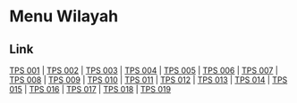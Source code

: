 # Menu Wilayah

## Link

[TPS 001](https://github.com/gigit-pemilu/pemilu-2024-36-banten/tree/main/pileg-dpr/hitung-suara/sub/36-banten/sub/03-tangerang/sub/14-kosambi/sub/1001-kosambi-barat/sub/001-tps)
 | 
[TPS 002](https://github.com/gigit-pemilu/pemilu-2024-36-banten/tree/main/pileg-dpr/hitung-suara/sub/36-banten/sub/03-tangerang/sub/14-kosambi/sub/1001-kosambi-barat/sub/002-tps)
 | 
[TPS 003](https://github.com/gigit-pemilu/pemilu-2024-36-banten/tree/main/pileg-dpr/hitung-suara/sub/36-banten/sub/03-tangerang/sub/14-kosambi/sub/1001-kosambi-barat/sub/003-tps)
 | 
[TPS 004](https://github.com/gigit-pemilu/pemilu-2024-36-banten/tree/main/pileg-dpr/hitung-suara/sub/36-banten/sub/03-tangerang/sub/14-kosambi/sub/1001-kosambi-barat/sub/004-tps)
 | 
[TPS 005](https://github.com/gigit-pemilu/pemilu-2024-36-banten/tree/main/pileg-dpr/hitung-suara/sub/36-banten/sub/03-tangerang/sub/14-kosambi/sub/1001-kosambi-barat/sub/005-tps)
 | 
[TPS 006](https://github.com/gigit-pemilu/pemilu-2024-36-banten/tree/main/pileg-dpr/hitung-suara/sub/36-banten/sub/03-tangerang/sub/14-kosambi/sub/1001-kosambi-barat/sub/006-tps)
 | 
[TPS 007](https://github.com/gigit-pemilu/pemilu-2024-36-banten/tree/main/pileg-dpr/hitung-suara/sub/36-banten/sub/03-tangerang/sub/14-kosambi/sub/1001-kosambi-barat/sub/007-tps)
 | 
[TPS 008](https://github.com/gigit-pemilu/pemilu-2024-36-banten/tree/main/pileg-dpr/hitung-suara/sub/36-banten/sub/03-tangerang/sub/14-kosambi/sub/1001-kosambi-barat/sub/008-tps)
 | 
[TPS 009](https://github.com/gigit-pemilu/pemilu-2024-36-banten/tree/main/pileg-dpr/hitung-suara/sub/36-banten/sub/03-tangerang/sub/14-kosambi/sub/1001-kosambi-barat/sub/009-tps)
 | 
[TPS 010](https://github.com/gigit-pemilu/pemilu-2024-36-banten/tree/main/pileg-dpr/hitung-suara/sub/36-banten/sub/03-tangerang/sub/14-kosambi/sub/1001-kosambi-barat/sub/010-tps)
 | 
[TPS 011](https://github.com/gigit-pemilu/pemilu-2024-36-banten/tree/main/pileg-dpr/hitung-suara/sub/36-banten/sub/03-tangerang/sub/14-kosambi/sub/1001-kosambi-barat/sub/011-tps)
 | 
[TPS 012](https://github.com/gigit-pemilu/pemilu-2024-36-banten/tree/main/pileg-dpr/hitung-suara/sub/36-banten/sub/03-tangerang/sub/14-kosambi/sub/1001-kosambi-barat/sub/012-tps)
 | 
[TPS 013](https://github.com/gigit-pemilu/pemilu-2024-36-banten/tree/main/pileg-dpr/hitung-suara/sub/36-banten/sub/03-tangerang/sub/14-kosambi/sub/1001-kosambi-barat/sub/013-tps)
 | 
[TPS 014](https://github.com/gigit-pemilu/pemilu-2024-36-banten/tree/main/pileg-dpr/hitung-suara/sub/36-banten/sub/03-tangerang/sub/14-kosambi/sub/1001-kosambi-barat/sub/014-tps)
 | 
[TPS 015](https://github.com/gigit-pemilu/pemilu-2024-36-banten/tree/main/pileg-dpr/hitung-suara/sub/36-banten/sub/03-tangerang/sub/14-kosambi/sub/1001-kosambi-barat/sub/015-tps)
 | 
[TPS 016](https://github.com/gigit-pemilu/pemilu-2024-36-banten/tree/main/pileg-dpr/hitung-suara/sub/36-banten/sub/03-tangerang/sub/14-kosambi/sub/1001-kosambi-barat/sub/016-tps)
 | 
[TPS 017](https://github.com/gigit-pemilu/pemilu-2024-36-banten/tree/main/pileg-dpr/hitung-suara/sub/36-banten/sub/03-tangerang/sub/14-kosambi/sub/1001-kosambi-barat/sub/017-tps)
 | 
[TPS 018](https://github.com/gigit-pemilu/pemilu-2024-36-banten/tree/main/pileg-dpr/hitung-suara/sub/36-banten/sub/03-tangerang/sub/14-kosambi/sub/1001-kosambi-barat/sub/018-tps)
 | 
[TPS 019](https://github.com/gigit-pemilu/pemilu-2024-36-banten/tree/main/pileg-dpr/hitung-suara/sub/36-banten/sub/03-tangerang/sub/14-kosambi/sub/1001-kosambi-barat/sub/019-tps)

